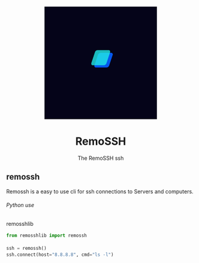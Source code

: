 
<p align="center">
  <img src="Remossh.png" width="300">
  <h1 align="center">RemoSSH</h1>
  <p align="center">The RemoSSH ssh</p>
</p>



## remossh
Remossh is a easy to use cli for ssh connections to Servers and computers.

###### Python use
remosshlib

```python
from remosshlib import remossh

ssh = remossh()
ssh.connect(host="8.8.8.8", cmd="ls -l")
```
